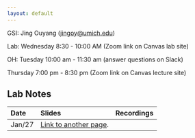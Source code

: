 ```yaml
---
layout: default
---
```



GSI: Jing Ouyang (jingoy@umich.edu)

Lab: Wednesday 8:30 - 10:00 AM (Zoom link on Canvas lab site) 

OH: Tuesday 10:00 am - 11:30 am (answer questions on Slack) 

   Thursday 7:00 pm - 8:30 pm (Zoom link on Canvas lecture site) 


## Lab Notes

| Date       | Slides          | Recordings |
|:-------------|:------------------|:------|
|  Jan/27          | [Link to another page](./another-page.html). |   |


